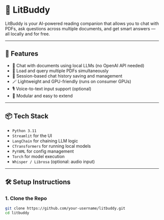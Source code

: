 # 🤖 LitBuddy

LitBuddy is your AI-powered reading companion that allows you to chat with PDFs, ask questions across multiple documents, and get smart answers — all locally and for free.

---

## 🚀 Features

- 🧠 Chat with documents using local LLMs (no OpenAI API needed)
- 📄 Load and query multiple PDFs simultaneously
- 💬 Session-based chat history saving and management
- 🪄 Lightweight and GPU-friendly (runs on consumer GPUs)
- 🎙️ Voice-to-text input support (optional)
- 🧩 Modular and easy to extend

---

## 📦 Tech Stack

- `Python 3.11`
- `Streamlit` for the UI
- `LangChain` for chaining LLM logic
- `CTransformers` for running local models
- `PyYAML` for config management
- `Torch` for model execution
- `Whisper / Librosa` (optional: audio input)

---

## 🛠️ Setup Instructions

### 1. Clone the Repo

```bash
git clone https://github.com/your-username/litbuddy.git
cd litbuddy

